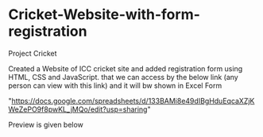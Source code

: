 # Cricket-Website-with-form-registration

Project Cricket

Created a Website of ICC cricket site and added registration form using HTML, CSS and JavaScript.
that we can access by the below link (any person can view with this link) and it will bw shown in Excel Form

"https://docs.google.com/spreadsheets/d/133BAMi8e49dIBgHduEqcaXZjKWeZePO9f8pwKL_jMQo/edit?usp=sharing"

Preview is given below
